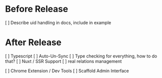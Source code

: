 # Before Release

[ ] Describe uid handling in docs, include in example

# After Release

[ ] Typescript
[ ] Auto-Un-Sync
[ ] Type checking for everything, how to do that?
[ ] Nuxt / SSR Support
[ ] real relations management

[ ] Chrome Extension / Dev Tools
[ ] Scaffold Admin Interface